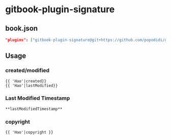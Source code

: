 # gitbook-plugin-signature

## book.json

```json
"plugins": ["gitbook-plugin-signature@git+https://github.com/popodidi/gitbook-plugin-signature.git"]
```

## Usage

### created/modified

```
{{ 'Hao'|created}}
{{ 'Hao'|lastModified}}
```

### Last Modified Timestamp

```
**lastModifiedTimestamp**
```

### copyright

```
{{ 'Hao'|copyright }}
```
